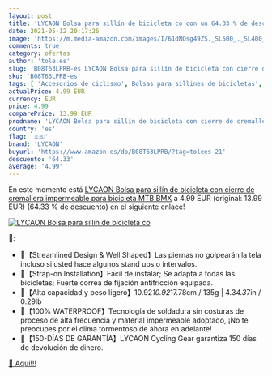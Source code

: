```yaml
---
layout: post
title: 'LYCAON Bolsa para sillín de bicicleta co con un 64.33 % de descuento'
date: 2021-05-12 20:17:26
image: 'https://m.media-amazon.com/images/I/61dNOsg49ZS._SL500_._SL400_.jpg'
comments: true
category: ofertas
author: 'tole.es'
slug: 'B08T63LPRB-es LYCAON Bolsa para sillín de bicicleta con cierre de...'
sku: 'B08T63LPRB-es'
tags: [ 'Accesorios de ciclismo','Bolsas para sillines de bicicletas','Bolsas, mochilas y alforjas de ciclismo','Ciclismo','Deportes y aire libre','Ropa y equipo para deportes','bicicleta','lycaon', ]
actualPrice: 4.99 EUR
currency: EUR
price: 4.99
comparePrice: 13.99 EUR
prodname: 'LYCAON Bolsa para sillín de bicicleta con cierre de cremallera impermeable para bicicleta MTB BMX'
country: 'es'
flag: '🇪🇸'
brand: 'LYCAON'
buyurl: 'https://www.amazon.es/dp/B08T63LPRB/?tag=tolees-21'
descuento: '64.33'
average: '4.99'
---
```


En este momento está [LYCAON Bolsa para sillín de bicicleta con cierre de cremallera impermeable para bicicleta MTB BMX](https://www.amazon.es/dp/B08T63LPRB/?tag=tolees-21) a 4.99 EUR (original: 13.99 EUR) (64.33 %  de descuento) en el siguiente enlace!

[![LYCAON Bolsa para sillín de bicicleta co](https://m.media-amazon.com/images/I/61dNOsg49ZS._SL500_._SL400_.jpg)](https://www.amazon.es/dp/B08T63LPRB/?tag=tolees-21)

🔎:

- 🚴【Streamlined Design & Well Shaped】Las piernas no golpearán la tela incluso si usted hace algunos stand ups o intervalos.
- 🚴【Strap-on Installation】Fácil de instalar; Se adapta a todas las bicicletas; Fuerte correa de fijación antifricción equipada.
- 🚴【Alta capacidad y peso ligero】10.92*10.92*17.78cm / 135g | 4.3*4.3*7in / 0.29lb
- 🚴【100% WATERPROOF】Tecnología de soldadura sin costuras de proceso de alta frecuencia y material impermeable adoptado, ¡No te preocupes por el clima tormentoso de ahora en adelante!
- 🚴【150-DÍAS DE GARANTÍA】LYCAON Cycling Gear garantiza 150 días de devolución de dinero.

[🛒 Aquí!!!](https://www.amazon.es/dp/B08T63LPRB/?tag=tolees-21)
